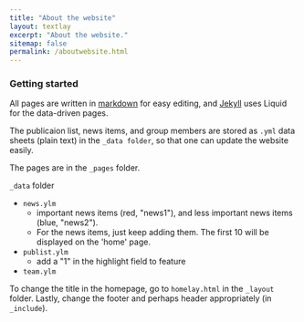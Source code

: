 ```yaml
---
title: "About the website"
layout: textlay
excerpt: "About the website."
sitemap: false
permalink: /aboutwebsite.html
---
```


### Getting started
All pages are written in [markdown](https://github.com/adam-p/markdown-here/wiki/Markdown-Cheatsheet) for easy editing, and [Jekyll](https://jekyllrb.com) uses Liquid for the data-driven pages. 

The publicaion list, news items, and group members are stored as `.yml` data sheets (plain text) in the `_data folder`, so that one can update the website easily. 

The pages are in the `_pages` folder. 

`_data` folder
- `news.ylm`
    - important  news items (red, "news1"), and less important  news items (blue, "news2").
    - For the news items, just keep adding them. The first 10 will be displayed on the 'home' page.
- `publist.ylm`
    - add a "1" in the highlight field to feature
- `team.ylm` 

To change the title in the homepage, go to `homelay.html` in the `_layout` folder.
Lastly, change the footer and perhaps header appropriately (in `_include`).

